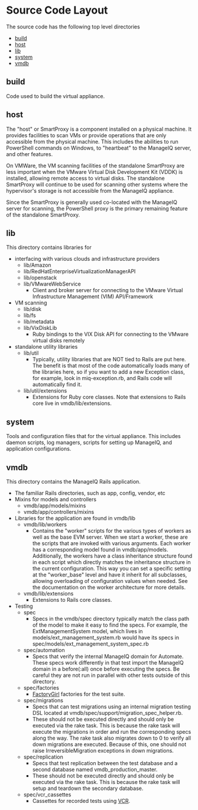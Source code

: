 # Source Code Layout

The source code has the following top level directories
* [build](#build)
* [host](#host)
* [lib](#lib)
* [system](#system)
* [vmdb](#vmdb)

## build

Code used to build the virtual appliance.

## host

The "host" or SmartProxy is a component installed on a physical machine.  It
provides facilities to scan VMs or provide operations that are only accessible
from the physical machine.  This includes the abilities to run PowerShell
commands on Windows, to "heartbeat" to the ManageIQ server, and other features.

On VMWare, the VM scanning facilities of the standalone SmartProxy are less
important when the VMware Virtual Disk Development Kit (VDDK) is installed,
allowing remote access to virtual disks.  The standalone SmartProxy will
continue to be used for scanning other systems where the hypervisor's storage is
not accessible from the ManageIQ appliance.

Since the SmartProxy is generally used co-located with the ManageIQ server for
scanning, the PowerShell proxy is the primary remaining feature of the
standalone SmartProxy.

## lib

This directory contains libraries for

* interfacing with various clouds and infrastructure providers
  * lib/Amazon
  * lib/RedHatEnterpriseVirtualizationManagerAPI
  * lib/openstack
  * lib/VMwareWebService
    * Client and broker server for connecting to the VMware Virtual
      Infrastructure Management (VIM) API/Framework
* VM scanning
  * lib/disk
  * lib/fs
  * lib/metadata
  * lib/VixDiskLib
    * Ruby bindings to the VIX Disk API for connecting to the VMware virtual
      disks remotely
* standalone utility libraries
  * lib/util
    * Typically, utility libraries that are NOT tied to Rails are put here. The
      benefit is that most of the code automatically loads many of the libraries
      here, so if you want to add a new Exception class, for example, look in
      miq-exception.rb, and Rails code will automatically find it.
  * lib/util/extensions
    * Extensions for Ruby core classes.  Note that extensions to Rails core live
      in vmdb/lib/extensions.

## system

Tools and configuration files that for the virtual appliance.  This includes
daemon scripts, log managers, scripts for setting up ManageIQ, and application
configurations.

## vmdb

This directory contains the ManageIQ Rails application.

* The familiar Rails directories, such as app, config, vendor, etc
* Mixins for models and controllers
  * vmdb/app/models/mixins
  * vmdb/app/controllers/mixins
* Libraries for the application are found in vmdb/lib
  * vmdb/lib/workers
    * Contains the "worker" scripts for the various types of workers as well as
      the base EVM server.  When we start a worker, these are the scripts that
      are invoked with various arguments.  Each worker has a corresponding model
      found in vmdb/app/models.  Additionally, the workers have a class
      inheritance structure found in each script which directly matches the
      inheritance structure in the current configuration.  This way you can set
      a specific setting at the "worker_base" level and have it inherit for all
      subclasses, allowing overloading of configuration values when needed.
      See the documentation on the worker architecture for more details.
  * vmdb/lib/extensions
    * Extensions to Rails core classes.
* Testing
  * spec
    * Specs in the vmdb/spec directory typically match the class path of the
      model to make it easy to find the specs.  For example, the
      ExtManagementSystem model, which lives in models/ext_management_system.rb
      would have its specs in spec/models/ext_management_system_spec.rb
  * spec/automation
    * Specs that verify the internal ManageIQ domain for Automate.  These specs
      work differently in that test import the ManageIQ domain in a before(:all)
      once before executing the specs.  Be careful they are not run in parallel
      with other tests outside of this directory.
  * spec/factories
    * [FactoryGirl](https://github.com/thoughtbot/factory_girl) factories for
      the test suite.
  * spec/migrations
    * Specs that can test migrations using an internal migration testing DSL
      located at vmdb/spec/support/migration_spec_helper.rb.
    * These should not be executed directly and should only be executed via the
      rake task.  This is because the rake task will execute the migrations in
      order and run the corresponding specs along the way.  The rake task also
      migrates down to 0 to verify all down migrations are executed.  Because of
      this, one should not raise IrreversibleMigration exceptions in down
      migrations.
  * spec/replication
    * Specs that test replication between the test database and a second
      database named vmdb_production_master.
    * These should not be executed directly and should only be executed via the
      rake task.  This is because the rake task will setup and teardown the
      secondary database.
  * spec/vcr_cassettes
    * Cassettes for recorded tests using [VCR](https://github.com/vcr/vcr).

